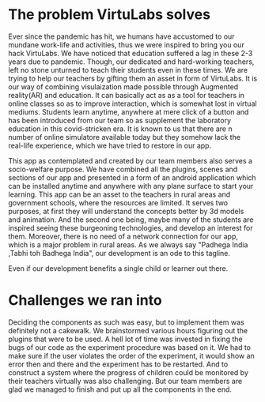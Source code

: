 <h1>The problem VirtuLabs solves</h1>
Ever since the pandemic has hit, we humans have accustomed to our mundane work-life and activities, thus we were inspired to bring you our hack VirtuLabs. We have noticed that education suffered a lag in these 2-3 years due to pandemic. Though, our dedicated and hard-working teachers, left no stone unturned to teach their students even in these times. We are trying to help our teachers by gifting them an asset in form of VirtuLabs. It is our way of combining visulaization made possible through Augmented reality(AR) and education. It can basically act as as a tool for teachers in online classes so as to improve interaction, which is somewhat lost in virtual mediums. Students learn anytime, anywhere at mere click of a button and has been introduced from our team so as supplement the laboratory education in this covid-stricken era. It is known to us that there are n number of online simulatore available today but they somehow lack the real-life experience, which we have tried to restore in our app.

This app as contemplated and created by our team members also serves a socio-welfare purpose. We have combined all the plugins, scenes and sections of our app and presented in a form of an android application which can be installed anytime and anywhere with any plane surface to start your learning. This app can be an asset to the teachers in rural areas and government schools, where the resources are limited. It serves two purposes, at first they will understand the concepts better by 3d models and animation. And the second one being, maybe many of the students are inspired seeing these burgeoning technologies, and develop an interest for them. Moreover, there is no need of a network connection for our app, which is a major problem in rural areas. As we always say "Padhega India ,Tabhi toh Badhega India", our development is an ode to this tagline.

Even if our development benefits a single child or learner out there.

<h1>Challenges we ran into</h1>
Deciding the components as such was easy, but to implement them was definitely not a cakewalk. We brainstormed various hours figuring out the plugins that were to be used. A hell lot of time was invested in fixing the bugs of our code as the experiment procedure was based on it. We had to make sure if the user violates the order of the experiment, it would
show an error then and there and the experiment has to be restarted. And to construct a system where the progress of children could be monitored by their teachers virtually was also challenging. But our team members are glad we managed to finish and put up all the components in the end.